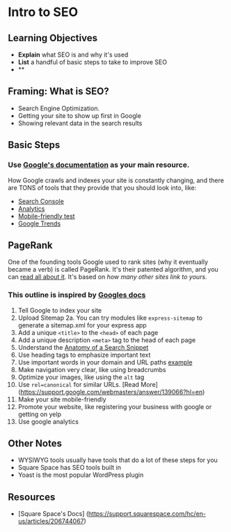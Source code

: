 # Intro to SEO

## Learning Objectives

- **Explain** what SEO is and why it's used
- **List** a handful of basic steps to take to improve SEO
- **

## Framing: What is SEO?
* Search Engine Optimization. 
* Getting your site to show up first in Google
* Showing relevant data in the search results

## Basic Steps
### Use [Google's documentation](https://developers.google.com/webmasters/googleforwebmasters/) as your main resource.
How Google crawls and indexes your site is constantly changing, and there are TONS of tools that they provide that you should look into, like:
* [Search Console](https://support.google.com/webmasters/answer/6258314?hl=en&ref_topic=3309469)
* [Analytics](https://www.google.com/analytics/analytics/#?modal_active=none)
* [Mobile-friendly test](https://search.google.com/test/mobile-friendly)
* [Google Trends](https://trends.google.com/trends/)

## PageRank
One of the founding tools Google used to rank sites (why it eventually became a verb) is called PageRank. It's their patented algorithm, and you can [read all about it](https://en.wikipedia.org/wiki/PageRank). It's based on _how many other sites link to yours_.


### This outline is inspired by [Googles docs](https://support.google.com/webmasters/answer/7451184)
1. Tell Google to index your site
2. Upload Sitemap
2a. You can try modules like `express-sitemap` to generate a sitemap.xml for your express app
3. Add a unique `<title>` to the `<head>` of each page
4. Add a unique description `<meta>` tag to the head of each page
5. Understand the [Anatomy of a Search Snippet](https://www.youtube.com/watch?v=MOfhHPp5sWs)
6. Use heading tags to emphasize important text
7. Use important words in your domain and URL paths [example](https://www.google.com/search?ei=Kq0FW8iqCsLpzgLDg62YDg&q=black+shirt+brewing&oq=black+&gs_l=psy-ab.3.0.35i39k1j0i67k1l3j0i20i264k1j0i67k1j0l2j0i67k1j0i131k1.21026.21852.0.22632.6.6.0.0.0.0.142.693.0j6.6.0....0...1.1.64.psy-ab..0.6.692....0.Sq0G5Cv7n_g)
8. Make navigation very clear, like using breadcrumbs
9. Optimize your images, like using the `alt` tag
10. Use `rel=canonical` for similar URLs. [Read More] (https://support.google.com/webmasters/answer/139066?hl=en)
11. Make your site mobile-friendly
12. Promote your website, like registering your business with google or getting on yelp
13. Use google analytics

## Other Notes
* WYSIWYG tools usually have tools that do a lot of these steps for you
* Square Space has SEO tools built in
* Yoast is the most popular WordPress plugin

## Resources
* [Square Space's Docs] (https://support.squarespace.com/hc/en-us/articles/206744067) 
